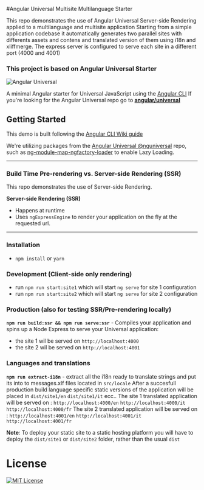#Angular Universal Multisite Multilanguage Starter

This repo demonstrates the use of Angular Universal Server-side Rendering applied to a multilanguage and multisite application
Starting from a simple application codebase it automatically generates two parallel sites with differents assets and contens
and translated version of them using i18n and xliffmerge.
The express server is configured to serve each site in a different port (4000 and 4001)

### This project is based on Angular Universal Starter

![Angular Universal](https://angular.io/generated/images/marketing/concept-icons/universal.png)

A minimal Angular starter for Universal JavaScript using the [Angular CLI](https://github.com/angular/angular-cli)
If you're looking for the Angular Universal repo go to [**angular/universal**](https://github.com/angular/universal)  

## Getting Started

This demo is built following the [Angular CLI Wiki guide](https://github.com/angular/angular-cli/wiki/stories-universal-rendering)

We're utilizing packages from the [Angular Universal @nguniversal](https://github.com/angular/universal) repo, such as [ng-module-map-ngfactory-loader](https://github.com/angular/universal/modules/module-map-ngfactory-loader) to enable Lazy Loading.

---

### Build Time Pre-rendering vs. Server-side Rendering (SSR)
This repo demonstrates the use of Server-side Rendering.

**Server-side Rendering (SSR)**
* Happens at runtime
* Uses `ngExpressEngine` to render your application on the fly at the requested url.

---

### Installation
* `npm install` or `yarn`

### Development (Client-side only rendering)
* run `npm run start:site1` which will start `ng serve` for site 1 configuration
* run `npm run start:site2` which will start `ng serve` for site 2 configuration

### Production (also for testing SSR/Pre-rendering locally)
**`npm run build:ssr && npm run serve:ssr`** - Compiles your application and spins up a Node Express to serve your Universal application:
* the site 1 wil be served on `http://localhost:4000`
* the site 2 wil be served on `http://localhost:4001`

### Languages and translations
**`npm run extract-i18n`** - extract all the i18n ready to translate strings and put its into to messages.xlf files located in  `src/locale`
After a succesfull production build language specific static versions of the application will be placed in `dist/site1/en`  `dist/site1/it` ecc..
The site 1 translated application will be served on :  `http://localhost:4000/en` `http://localhost:4000/it` `http://localhost:4000/fr`
The site 2 translated application will be served on :  `http://localhost:4001/en` `http://localhost:4001/it` `http://localhost:4001/fr`


**Note**: To deploy your static site to a static hosting platform you will have to deploy the `dist/site1` or `dist/site2` folder, rather than the usual `dist`


# License
[![MIT License](https://img.shields.io/badge/license-MIT-blue.svg?style=flat)](/LICENSE)
